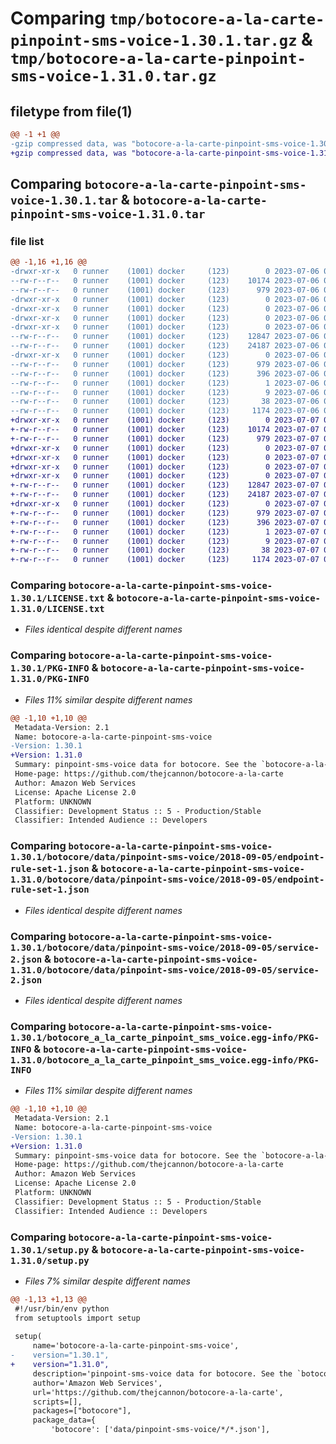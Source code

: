 # Comparing `tmp/botocore-a-la-carte-pinpoint-sms-voice-1.30.1.tar.gz` & `tmp/botocore-a-la-carte-pinpoint-sms-voice-1.31.0.tar.gz`

## filetype from file(1)

```diff
@@ -1 +1 @@
-gzip compressed data, was "botocore-a-la-carte-pinpoint-sms-voice-1.30.1.tar", last modified: Thu Jul  6 01:45:19 2023, max compression
+gzip compressed data, was "botocore-a-la-carte-pinpoint-sms-voice-1.31.0.tar", last modified: Fri Jul  7 01:44:11 2023, max compression
```

## Comparing `botocore-a-la-carte-pinpoint-sms-voice-1.30.1.tar` & `botocore-a-la-carte-pinpoint-sms-voice-1.31.0.tar`

### file list

```diff
@@ -1,16 +1,16 @@
-drwxr-xr-x   0 runner    (1001) docker     (123)        0 2023-07-06 01:45:19.831035 botocore-a-la-carte-pinpoint-sms-voice-1.30.1/
--rw-r--r--   0 runner    (1001) docker     (123)    10174 2023-07-06 01:45:19.000000 botocore-a-la-carte-pinpoint-sms-voice-1.30.1/LICENSE.txt
--rw-r--r--   0 runner    (1001) docker     (123)      979 2023-07-06 01:45:19.831035 botocore-a-la-carte-pinpoint-sms-voice-1.30.1/PKG-INFO
-drwxr-xr-x   0 runner    (1001) docker     (123)        0 2023-07-06 01:45:19.831035 botocore-a-la-carte-pinpoint-sms-voice-1.30.1/botocore/
-drwxr-xr-x   0 runner    (1001) docker     (123)        0 2023-07-06 01:45:19.831035 botocore-a-la-carte-pinpoint-sms-voice-1.30.1/botocore/data/
-drwxr-xr-x   0 runner    (1001) docker     (123)        0 2023-07-06 01:45:19.831035 botocore-a-la-carte-pinpoint-sms-voice-1.30.1/botocore/data/pinpoint-sms-voice/
-drwxr-xr-x   0 runner    (1001) docker     (123)        0 2023-07-06 01:45:19.831035 botocore-a-la-carte-pinpoint-sms-voice-1.30.1/botocore/data/pinpoint-sms-voice/2018-09-05/
--rw-r--r--   0 runner    (1001) docker     (123)    12847 2023-07-06 01:44:40.000000 botocore-a-la-carte-pinpoint-sms-voice-1.30.1/botocore/data/pinpoint-sms-voice/2018-09-05/endpoint-rule-set-1.json
--rw-r--r--   0 runner    (1001) docker     (123)    24187 2023-07-06 01:44:40.000000 botocore-a-la-carte-pinpoint-sms-voice-1.30.1/botocore/data/pinpoint-sms-voice/2018-09-05/service-2.json
-drwxr-xr-x   0 runner    (1001) docker     (123)        0 2023-07-06 01:45:19.831035 botocore-a-la-carte-pinpoint-sms-voice-1.30.1/botocore_a_la_carte_pinpoint_sms_voice.egg-info/
--rw-r--r--   0 runner    (1001) docker     (123)      979 2023-07-06 01:45:19.000000 botocore-a-la-carte-pinpoint-sms-voice-1.30.1/botocore_a_la_carte_pinpoint_sms_voice.egg-info/PKG-INFO
--rw-r--r--   0 runner    (1001) docker     (123)      396 2023-07-06 01:45:19.000000 botocore-a-la-carte-pinpoint-sms-voice-1.30.1/botocore_a_la_carte_pinpoint_sms_voice.egg-info/SOURCES.txt
--rw-r--r--   0 runner    (1001) docker     (123)        1 2023-07-06 01:45:19.000000 botocore-a-la-carte-pinpoint-sms-voice-1.30.1/botocore_a_la_carte_pinpoint_sms_voice.egg-info/dependency_links.txt
--rw-r--r--   0 runner    (1001) docker     (123)        9 2023-07-06 01:45:19.000000 botocore-a-la-carte-pinpoint-sms-voice-1.30.1/botocore_a_la_carte_pinpoint_sms_voice.egg-info/top_level.txt
--rw-r--r--   0 runner    (1001) docker     (123)       38 2023-07-06 01:45:19.831035 botocore-a-la-carte-pinpoint-sms-voice-1.30.1/setup.cfg
--rw-r--r--   0 runner    (1001) docker     (123)     1174 2023-07-06 01:45:19.000000 botocore-a-la-carte-pinpoint-sms-voice-1.30.1/setup.py
+drwxr-xr-x   0 runner    (1001) docker     (123)        0 2023-07-07 01:44:11.903559 botocore-a-la-carte-pinpoint-sms-voice-1.31.0/
+-rw-r--r--   0 runner    (1001) docker     (123)    10174 2023-07-07 01:44:11.000000 botocore-a-la-carte-pinpoint-sms-voice-1.31.0/LICENSE.txt
+-rw-r--r--   0 runner    (1001) docker     (123)      979 2023-07-07 01:44:11.903559 botocore-a-la-carte-pinpoint-sms-voice-1.31.0/PKG-INFO
+drwxr-xr-x   0 runner    (1001) docker     (123)        0 2023-07-07 01:44:11.899559 botocore-a-la-carte-pinpoint-sms-voice-1.31.0/botocore/
+drwxr-xr-x   0 runner    (1001) docker     (123)        0 2023-07-07 01:44:11.899559 botocore-a-la-carte-pinpoint-sms-voice-1.31.0/botocore/data/
+drwxr-xr-x   0 runner    (1001) docker     (123)        0 2023-07-07 01:44:11.899559 botocore-a-la-carte-pinpoint-sms-voice-1.31.0/botocore/data/pinpoint-sms-voice/
+drwxr-xr-x   0 runner    (1001) docker     (123)        0 2023-07-07 01:44:11.899559 botocore-a-la-carte-pinpoint-sms-voice-1.31.0/botocore/data/pinpoint-sms-voice/2018-09-05/
+-rw-r--r--   0 runner    (1001) docker     (123)    12847 2023-07-07 01:43:28.000000 botocore-a-la-carte-pinpoint-sms-voice-1.31.0/botocore/data/pinpoint-sms-voice/2018-09-05/endpoint-rule-set-1.json
+-rw-r--r--   0 runner    (1001) docker     (123)    24187 2023-07-07 01:43:28.000000 botocore-a-la-carte-pinpoint-sms-voice-1.31.0/botocore/data/pinpoint-sms-voice/2018-09-05/service-2.json
+drwxr-xr-x   0 runner    (1001) docker     (123)        0 2023-07-07 01:44:11.903559 botocore-a-la-carte-pinpoint-sms-voice-1.31.0/botocore_a_la_carte_pinpoint_sms_voice.egg-info/
+-rw-r--r--   0 runner    (1001) docker     (123)      979 2023-07-07 01:44:11.000000 botocore-a-la-carte-pinpoint-sms-voice-1.31.0/botocore_a_la_carte_pinpoint_sms_voice.egg-info/PKG-INFO
+-rw-r--r--   0 runner    (1001) docker     (123)      396 2023-07-07 01:44:11.000000 botocore-a-la-carte-pinpoint-sms-voice-1.31.0/botocore_a_la_carte_pinpoint_sms_voice.egg-info/SOURCES.txt
+-rw-r--r--   0 runner    (1001) docker     (123)        1 2023-07-07 01:44:11.000000 botocore-a-la-carte-pinpoint-sms-voice-1.31.0/botocore_a_la_carte_pinpoint_sms_voice.egg-info/dependency_links.txt
+-rw-r--r--   0 runner    (1001) docker     (123)        9 2023-07-07 01:44:11.000000 botocore-a-la-carte-pinpoint-sms-voice-1.31.0/botocore_a_la_carte_pinpoint_sms_voice.egg-info/top_level.txt
+-rw-r--r--   0 runner    (1001) docker     (123)       38 2023-07-07 01:44:11.903559 botocore-a-la-carte-pinpoint-sms-voice-1.31.0/setup.cfg
+-rw-r--r--   0 runner    (1001) docker     (123)     1174 2023-07-07 01:44:11.000000 botocore-a-la-carte-pinpoint-sms-voice-1.31.0/setup.py
```

### Comparing `botocore-a-la-carte-pinpoint-sms-voice-1.30.1/LICENSE.txt` & `botocore-a-la-carte-pinpoint-sms-voice-1.31.0/LICENSE.txt`

 * *Files identical despite different names*

### Comparing `botocore-a-la-carte-pinpoint-sms-voice-1.30.1/PKG-INFO` & `botocore-a-la-carte-pinpoint-sms-voice-1.31.0/PKG-INFO`

 * *Files 11% similar despite different names*

```diff
@@ -1,10 +1,10 @@
 Metadata-Version: 2.1
 Name: botocore-a-la-carte-pinpoint-sms-voice
-Version: 1.30.1
+Version: 1.31.0
 Summary: pinpoint-sms-voice data for botocore. See the `botocore-a-la-carte` package for more info.
 Home-page: https://github.com/thejcannon/botocore-a-la-carte
 Author: Amazon Web Services
 License: Apache License 2.0
 Platform: UNKNOWN
 Classifier: Development Status :: 5 - Production/Stable
 Classifier: Intended Audience :: Developers
```

### Comparing `botocore-a-la-carte-pinpoint-sms-voice-1.30.1/botocore/data/pinpoint-sms-voice/2018-09-05/endpoint-rule-set-1.json` & `botocore-a-la-carte-pinpoint-sms-voice-1.31.0/botocore/data/pinpoint-sms-voice/2018-09-05/endpoint-rule-set-1.json`

 * *Files identical despite different names*

### Comparing `botocore-a-la-carte-pinpoint-sms-voice-1.30.1/botocore/data/pinpoint-sms-voice/2018-09-05/service-2.json` & `botocore-a-la-carte-pinpoint-sms-voice-1.31.0/botocore/data/pinpoint-sms-voice/2018-09-05/service-2.json`

 * *Files identical despite different names*

### Comparing `botocore-a-la-carte-pinpoint-sms-voice-1.30.1/botocore_a_la_carte_pinpoint_sms_voice.egg-info/PKG-INFO` & `botocore-a-la-carte-pinpoint-sms-voice-1.31.0/botocore_a_la_carte_pinpoint_sms_voice.egg-info/PKG-INFO`

 * *Files 11% similar despite different names*

```diff
@@ -1,10 +1,10 @@
 Metadata-Version: 2.1
 Name: botocore-a-la-carte-pinpoint-sms-voice
-Version: 1.30.1
+Version: 1.31.0
 Summary: pinpoint-sms-voice data for botocore. See the `botocore-a-la-carte` package for more info.
 Home-page: https://github.com/thejcannon/botocore-a-la-carte
 Author: Amazon Web Services
 License: Apache License 2.0
 Platform: UNKNOWN
 Classifier: Development Status :: 5 - Production/Stable
 Classifier: Intended Audience :: Developers
```

### Comparing `botocore-a-la-carte-pinpoint-sms-voice-1.30.1/setup.py` & `botocore-a-la-carte-pinpoint-sms-voice-1.31.0/setup.py`

 * *Files 7% similar despite different names*

```diff
@@ -1,13 +1,13 @@
 #!/usr/bin/env python
 from setuptools import setup
 
 setup(
     name='botocore-a-la-carte-pinpoint-sms-voice',
-    version="1.30.1",
+    version="1.31.0",
     description='pinpoint-sms-voice data for botocore. See the `botocore-a-la-carte` package for more info.',
     author='Amazon Web Services',
     url='https://github.com/thejcannon/botocore-a-la-carte',
     scripts=[],
     packages=["botocore"],
     package_data={
         'botocore': ['data/pinpoint-sms-voice/*/*.json'],
```

